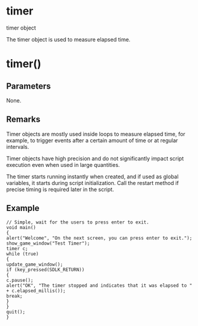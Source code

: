 # timer

timer object

  


The timer object is used to measure elapsed time.

# timer()

## Parameters

None.

## Remarks

Timer objects are mostly used inside loops to measure elapsed time, for example, to trigger events after a certain amount of time or at regular intervals.

Timer objects have high precision and do not significantly impact script execution even when used in large quantities.

The timer starts running instantly when created, and if used as global variables, it starts during script initialization. Call the restart method if precise timing is required later in the script.

## Example
    
    
    // Simple, wait for the users to press enter to exit.
    void main()
    {
    alert("Welcome", "On the next screen, you can press enter to exit.");
    show_game_window("Test Timer");
    timer c;
    while (true)
    {
    update_game_window();
    if (key_pressed(SDLK_RETURN))
    {
    c.pause();
    alert("OK", "The timer stopped and indicates that it was elapsed to " + c.elapsed_millis());
    break;
    }
    }
    quit();
    }
    
